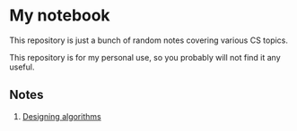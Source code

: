 # My notebook

This repository is just a bunch of random notes covering various CS topics.


This repository is for my personal use, so you probably will not find it any useful.

## Notes

1. [Designing algorithms](designing-algorithms)
